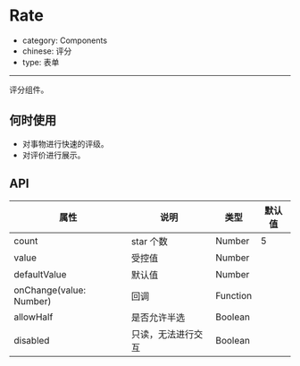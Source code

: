 # Rate

- category: Components
- chinese: 评分
- type: 表单

---

评分组件。

## 何时使用

- 对事物进行快速的评级。
- 对评价进行展示。

## API

| 属性        | 说明           | 类型               | 默认值       |
|-------------|----------------|--------------------|--------------|
| count    | star 个数   | Number |      5   |
| value | 受控值   | Number |         |
| defaultValue | 默认值   | Number |         |
| onChange(value: Number) | 回调   | Function |         |
| allowHalf | 是否允许半选   | Boolean |         |
| disabled | 只读，无法进行交互 | Boolean |         |
